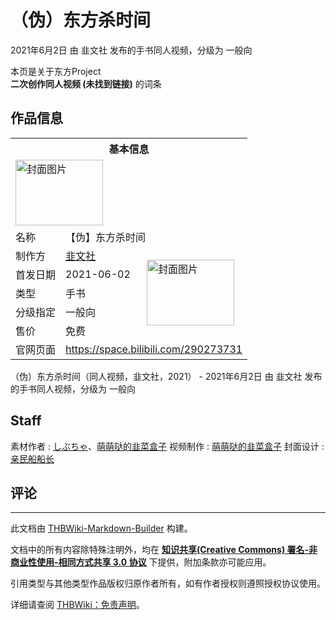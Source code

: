 # （伪）东方杀时间

<!-- source html: G:\repos\THBWiki-Markdown-Builder\THBWikiMarkdown\Temp\main\0\0a\ns0%3A%EF%BC%88%E4%BC%AA%EF%BC%89%E4%B8%9C%E6%96%B9%E6%9D%80%E6%97%B6%E9%97%B4.html -->

2021年6月2日 由 韭文社  发布的手书同人视频，分级为 一般向

本页是关于东方Project  
 **二次创作同人视频 (未找到链接)** 的词条

## 作品信息

<table><tbody><tr><th colspan="3">基本信息</th></tr><tr><td class="cover-artwork-mobile" colspan="2"><a href="./文件-（伪）东方杀时间封面.png.md" class="image" title="封面图片"><img alt="封面图片" src="https://upload.thwiki.cc/thumb/d/d5/%EF%BC%88%E4%BC%AA%EF%BC%89%E4%B8%9C%E6%96%B9%E6%9D%80%E6%97%B6%E9%97%B4%E5%B0%81%E9%9D%A2.png/140px-%EF%BC%88%E4%BC%AA%EF%BC%89%E4%B8%9C%E6%96%B9%E6%9D%80%E6%97%B6%E9%97%B4%E5%B0%81%E9%9D%A2.png" decoding="async" loading="lazy" width="140" height="105" srcset="https://upload.thwiki.cc/thumb/d/d5/%EF%BC%88%E4%BC%AA%EF%BC%89%E4%B8%9C%E6%96%B9%E6%9D%80%E6%97%B6%E9%97%B4%E5%B0%81%E9%9D%A2.png/210px-%EF%BC%88%E4%BC%AA%EF%BC%89%E4%B8%9C%E6%96%B9%E6%9D%80%E6%97%B6%E9%97%B4%E5%B0%81%E9%9D%A2.png 1.5x, https://upload.thwiki.cc/thumb/d/d5/%EF%BC%88%E4%BC%AA%EF%BC%89%E4%B8%9C%E6%96%B9%E6%9D%80%E6%97%B6%E9%97%B4%E5%B0%81%E9%9D%A2.png/280px-%EF%BC%88%E4%BC%AA%EF%BC%89%E4%B8%9C%E6%96%B9%E6%9D%80%E6%97%B6%E9%97%B4%E5%B0%81%E9%9D%A2.png 2x" data-file-width="2880" data-file-height="2160"></a></td>
</tr><tr><td class="label">名称</td><td colspan="2"> 【伪】东方杀时间 </td></tr><tr><td class="label">制作方</td><td><a href="./韭文社.md" title="韭文社">韭文社</a></td><td class="cover-artwork" rowspan="5" style="min-width:140px;"><a href="./文件-（伪）东方杀时间封面.png.md" class="image" title="封面图片"><img alt="封面图片" src="https://upload.thwiki.cc/thumb/d/d5/%EF%BC%88%E4%BC%AA%EF%BC%89%E4%B8%9C%E6%96%B9%E6%9D%80%E6%97%B6%E9%97%B4%E5%B0%81%E9%9D%A2.png/140px-%EF%BC%88%E4%BC%AA%EF%BC%89%E4%B8%9C%E6%96%B9%E6%9D%80%E6%97%B6%E9%97%B4%E5%B0%81%E9%9D%A2.png" decoding="async" loading="lazy" width="140" height="105" srcset="https://upload.thwiki.cc/thumb/d/d5/%EF%BC%88%E4%BC%AA%EF%BC%89%E4%B8%9C%E6%96%B9%E6%9D%80%E6%97%B6%E9%97%B4%E5%B0%81%E9%9D%A2.png/210px-%EF%BC%88%E4%BC%AA%EF%BC%89%E4%B8%9C%E6%96%B9%E6%9D%80%E6%97%B6%E9%97%B4%E5%B0%81%E9%9D%A2.png 1.5x, https://upload.thwiki.cc/thumb/d/d5/%EF%BC%88%E4%BC%AA%EF%BC%89%E4%B8%9C%E6%96%B9%E6%9D%80%E6%97%B6%E9%97%B4%E5%B0%81%E9%9D%A2.png/280px-%EF%BC%88%E4%BC%AA%EF%BC%89%E4%B8%9C%E6%96%B9%E6%9D%80%E6%97%B6%E9%97%B4%E5%B0%81%E9%9D%A2.png 2x" data-file-width="2880" data-file-height="2160"></a></td>
</tr><tr><td class="label">首发日期</td><td>2021-06-02</td></tr><tr><td class="label">类型</td><td>手书</td></tr><tr><td class="label">分级指定</td><td>一般向</td></tr><tr><td class="label">售价</td><td>免费</td></tr>
<tr><td class="label">官网页面</td><td colspan="2"><a rel="nofollow" class="external free" href="https://space.bilibili.com/290273731">https://space.bilibili.com/290273731</a></td></tr></tbody></table>

（伪）东方杀时间（同人视频，韭文社，2021） - 2021年6月2日 由 韭文社  发布的手书同人视频，分级为 一般向

## Staff
素材作者
: [しぶちゃ](./しぶちゃ.md)、[萌萌哒的韭菜盒子](./萌萌哒的韭菜盒子.md)
视频制作
: [萌萌哒的韭菜盒子](./萌萌哒的韭菜盒子.md)
封面设计
: [亲民船船长](./亲民船船长.md)


## 评论




---

此文档由 [THBWiki-Markdown-Builder](https://github.com/Delsin-Yu/THBWiki-Markdown-Builder) 构建。

文档中的所有内容除特殊注明外，均在 [**知识共享(Creative Commons) 署名-非商业性使用-相同方式共享 3.0 协议**](https://creativecommons.org/licenses/by-sa/3.0/deed.zh-hans) 下提供，附加条款亦可能应用。

引用类型与其他类型作品版权归原作者所有，如有作者授权则遵照授权协议使用。

详细请查阅 [THBWiki：免责声明](https://thbwiki.cc/THBWiki:%E5%85%8D%E8%B4%A3%E5%A3%B0%E6%98%8E)。

